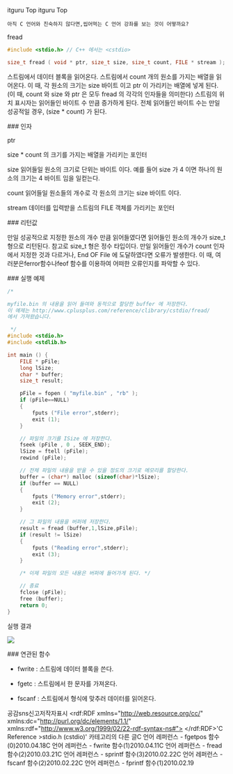  itguru Top itguru Top

```warning
아직 C 언어와 친숙하지 않다면,씹어먹는 C 언어 강좌를 보는 것이 어떻까요?

```

fread
```cpp
#include <stdio.h> // C++ 에서는 <cstdio>

size_t fread ( void * ptr, size_t size, size_t count, FILE * stream );
```


스트림에서 데이터 블록을 읽어온다.
스트림에서 count 개의 원소를 가지는 배열을 읽어온다. 이 때, 각 원소의 크기는 size 바이트 이고 ptr 이 가리키는 배열에 넣게 된다. (이 때, count 와 size 와 ptr 은 모두 fread 의 각각의 인자들을 의미한다)
스트림의 위치 표시자는 읽어들인 바이트 수 만큼 증가하게 된다.
전체 읽어들인 바이트 수는 만일 성공적일 경우, (size * count) 가 된다.

### 인자

ptr

size * count 의 크기를 가지는 배열을 가리키는 포인터

size
읽어들일 원소의 크기로 단위는 바이트 이다. 예를 들어 size 가 4 이면 하나의 원소의 크기는 4 바이트 임을 일컫는다.

count
읽어들일 원소들의 개수로 각 원소의 크기는 size 바이트 이다.

stream
데이터를 입력받을 스트림의 FILE 객체를 가리키는 포인터

### 리턴값

만일 성공적으로 지정한 원소의 개수 만큼 읽어들였다면 읽어들인 원소의 개수가 size_t 형으로 리턴된다. 참고로 size_t 형은 정수 타입이다. 만일 읽어들인 개수가 count 인자에서 지정한 것과 다르거나, End OF File 에 도달하였다면 오류가 발생한다. 이 때, 여러분은ferror함수나feof 함수를 이용하여 어떠한 오류인지를 파악할 수 있다.

### 실행 예제

```cpp
/*

myfile.bin 의 내용을 읽어 들여와 동적으로 할당한 buffer 에 저장한다.
이 예제는 http://www.cplusplus.com/reference/clibrary/cstdio/fread/
에서 가져왔습니다.

 */
#include <stdio.h>
#include <stdlib.h>

int main () {
    FILE * pFile;
    long lSize;
    char * buffer;
    size_t result;

    pFile = fopen ( "myfile.bin" , "rb" );
    if (pFile==NULL)
    {
        fputs ("File error",stderr);
        exit (1);
    }

    // 파일의 크기를 ISize 에 저장한다.
    fseek (pFile , 0 , SEEK_END);
    lSize = ftell (pFile);
    rewind (pFile);

    // 전체 파일의 내용을 받을 수 있을 정도의 크기로 메모리를 할당한다.
    buffer = (char*) malloc (sizeof(char)*lSize);
    if (buffer == NULL)
    {
        fputs ("Memory error",stderr);
        exit (2);
    }

    // 그 파일의 내용을 버퍼에 저장한다.
    result = fread (buffer,1,lSize,pFile);
    if (result != lSize)
    {
        fputs ("Reading error",stderr);
        exit (3);
    }

    /* 이제 파일의 모든 내용은 버퍼에 들어가게 된다. */

    // 종료
    fclose (pFile);
    free (buffer);
    return 0;
}
```


실행 결과

![](http://img1.daumcdn.net/thumb/R1920x0/?fname=http%3A%2F%2Fcfile2.uf.tistory.com%2Fimage%2F154D38104BA61B89A274D0)


### 연관된 함수


* fwrite : 스트림에 데이터 블록을 쓴다.

* fgetc : 스트림에서 한 문자를 가져온다.

* fscanf : 스트림에서 형식에 맞추러 데이터를 읽어온다.


공감sns신고저작자표시	<rdf:RDF xmlns="http://web.resource.org/cc/" xmlns:dc="http://purl.org/dc/elements/1.1/" xmlns:rdf="http://www.w3.org/1999/02/22-rdf-syntax-ns#">		<Work rdf:about="">			<license rdf:resource="http://creativecommons.org/licenses/by-fr/2.0/kr/" />		</Work>		<License rdf:about="http://creativecommons.org/licenses/by-fr/">			<permits rdf:resource="http://web.resource.org/cc/Reproduction"/>			<permits rdf:resource="http://web.resource.org/cc/Distribution"/>			<requires rdf:resource="http://web.resource.org/cc/Notice"/>			<requires rdf:resource="http://web.resource.org/cc/Attribution"/>			<permits rdf:resource="http://web.resource.org/cc/DerivativeWorks"/>		</License>	</rdf:RDF>'C Reference >stdio.h (cstdio)' 카테고리의 다른 글C 언어 레퍼런스 - fgetpos 함수(0)2010.04.18C 언어 레퍼런스 - fwrite 함수(1)2010.04.11C 언어 레퍼런스 - fread 함수(2)2010.03.21C 언어 레퍼런스 - sprintf 함수(3)2010.02.22C 언어 레퍼런스 - fscanf 함수(2)2010.02.22C 언어 레퍼런스 - fprintf 함수(1)2010.02.19

